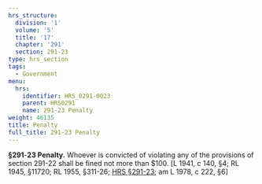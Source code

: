 ```yaml
---
hrs_structure:
  division: '1'
  volume: '5'
  title: '17'
  chapter: '291'
  section: 291-23
type: hrs_section
tags:
  - Government
menu:
  hrs:
    identifier: HRS_0291-0023
    parent: HRS0291
    name: 291-23 Penalty
weight: 46135
title: Penalty
full_title: 291-23 Penalty
---
```

**§291**-**23 Penalty.** Whoever is convicted of violating any of the provisions of section 291-22 shall be fined not more than $100\. [L 1941, c 140, §4; RL 1945, §11720; RL 1955, §311-26; [HRS §291-23](/title-17/chapter-291/section-291-23/); am L 1978, c 222, §6]
